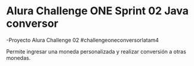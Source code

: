 
# Alura Challenge ONE Sprint 02 Java conversor
-Proyecto Alura Challenge 02
#challengeoneconversorlatam4

Permite ingresar una moneda personalizada y realizar conversión a otras monedas.
